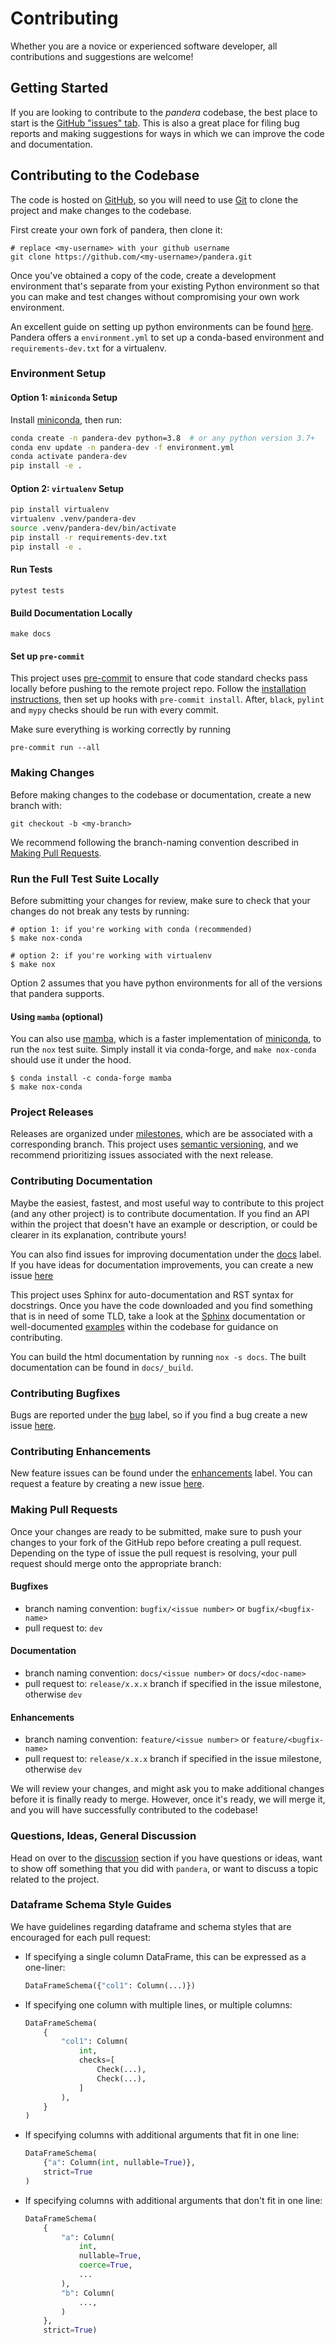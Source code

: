 # Contributing

Whether you are a novice or experienced software developer, all contributions
and suggestions are welcome!

## Getting Started

If you are looking to contribute to the _pandera_ codebase, the best place to
start is the [GitHub "issues" tab](https://github.com/pandera-dev/pandera/issues).
This is also a great place for filing bug reports and making suggestions for
ways in which we can improve the code and documentation.

## Contributing to the Codebase

The code is hosted on [GitHub](https://github.com/pandera-dev/pandera/issues),
so you will need to use [Git](http://git-scm.com/) to clone the project and make
changes to the codebase.

First create your own fork of pandera, then clone it:

```
# replace <my-username> with your github username
git clone https://github.com/<my-username>/pandera.git
```

Once you've obtained a copy of the code, create a development environment that's
separate from your existing Python environment so that you can make and test
changes without compromising your own work environment.

An excellent guide on setting up python environments can be found
[here](https://pandas.pydata.org/docs/development/contributing.html#creating-a-python-environment).
Pandera offers a `environment.yml` to set up a conda-based environment and
`requirements-dev.txt` for a virtualenv.

### Environment Setup

#### Option 1: `miniconda` Setup

Install [miniconda](https://docs.conda.io/en/latest/miniconda.html), then run:

```bash
conda create -n pandera-dev python=3.8  # or any python version 3.7+
conda env update -n pandera-dev -f environment.yml
conda activate pandera-dev
pip install -e .
```

#### Option 2: `virtualenv` Setup

```bash
pip install virtualenv
virtualenv .venv/pandera-dev
source .venv/pandera-dev/bin/activate
pip install -r requirements-dev.txt
pip install -e .
```

#### Run Tests

```
pytest tests
```

#### Build Documentation Locally

```
make docs
```

#### Set up `pre-commit`

This project uses [pre-commit](https://pre-commit.com/) to ensure that code
standard checks pass locally before pushing to the remote project repo. Follow
the [installation instructions](https://pre-commit.com/#installation), then
set up hooks with `pre-commit install`. After, `black`, `pylint` and `mypy`
checks should be run with every commit.

Make sure everything is working correctly by running

```
pre-commit run --all
```

### Making Changes

Before making changes to the codebase or documentation, create a new branch with:

```
git checkout -b <my-branch>
```

We recommend following the branch-naming convention described in [Making Pull Requests](#making-pull-requests).

### Run the Full Test Suite Locally

Before submitting your changes for review, make sure to check that your changes
do not break any tests by running:

```
# option 1: if you're working with conda (recommended)
$ make nox-conda

# option 2: if you're working with virtualenv
$ make nox
```

Option 2 assumes that you have python environments for all of the versions
that pandera supports.

#### Using `mamba` (optional)

You can also use [mamba](https://github.com/mamba-org/mamba), which is a faster
implementation of [miniconda](https://docs.conda.io/en/latest/miniconda.html),
to run the `nox` test suite. Simply install it via conda-forge, and
`make nox-conda` should use it under the hood.

```
$ conda install -c conda-forge mamba
$ make nox-conda
```

### Project Releases

Releases are organized under [milestones](https://github.com/pandera-dev/pandera/milestones),
which are be associated with a corresponding branch. This project uses
[semantic versioning](https://semver.org/), and we recommend prioritizing issues
associated with the next release.

### Contributing Documentation

Maybe the easiest, fastest, and most useful way to contribute to this project
(and any other project) is to contribute documentation. If you find an API
within the project that doesn't have an example or description, or could be
clearer in its explanation, contribute yours!

You can also find issues for improving documentation under the
[docs](https://github.com/pandera-dev/pandera/labels/docs) label. If you have
ideas for documentation improvements, you can create a new issue [here](https://github.com/pandera-dev/pandera/issues/new?assignees=&labels=docs&template=documentation-improvement.md&title=)

This project uses Sphinx for auto-documentation and RST syntax for docstrings.
Once you have the code downloaded and you find something that is in need of some
TLD, take a look at the [Sphinx](https://www.sphinx-doc.org/en/1.0/rest.html)
documentation or well-documented
[examples](https://pandera.readthedocs.io/en/stable/_modules/pandera/schemas.html#DataFrameSchema)
within the codebase for guidance on contributing.

You can build the html documentation by running `nox -s docs`. The built
documentation can be found in `docs/_build`.

### Contributing Bugfixes

Bugs are reported under the [bug](https://github.com/pandera-dev/pandera/labels/bug)
label, so if you find a bug create a new issue [here](https://github.com/pandera-dev/pandera/issues/new?assignees=&labels=bug&template=bug_report.md&title=).

### Contributing Enhancements

New feature issues can be found under the
[enhancements](https://github.com/pandera-dev/pandera/labels/enhancement) label.
You can request a feature by creating a new issue [here](https://github.com/pandera-dev/pandera/issues/new?assignees=&labels=enhancement&template=feature_request.md&title=).
### Making Pull Requests

Once your changes are ready to be submitted, make sure to push your changes to
your fork of the GitHub repo before creating a pull request. Depending on the
type of issue the pull request is resolving, your pull request should merge
onto the appropriate branch:

#### Bugfixes
- branch naming convention: `bugfix/<issue number>` or `bugfix/<bugfix-name>`
- pull request to: `dev`

#### Documentation
- branch naming convention: `docs/<issue number>` or `docs/<doc-name>`
- pull request to: `release/x.x.x` branch if specified in the issue milestone, otherwise `dev`

#### Enhancements
- branch naming convention: `feature/<issue number>` or `feature/<bugfix-name>`
- pull request to: `release/x.x.x` branch if specified in the issue milestone, otherwise `dev`

We will review your changes, and might ask you to make additional changes
before it is finally ready to merge. However, once it's ready, we will merge
it, and you will have successfully contributed to the codebase!

### Questions, Ideas, General Discussion

Head on over to the [discussion](https://github.com/pandera-dev/pandera/discussions)
section if you have questions or ideas, want to show off something that you
did with `pandera`, or want to discuss a topic related to the project.

### Dataframe Schema Style Guides

We have guidelines regarding dataframe and schema styles that are encouraged
for each pull request:

- If specifying a single column DataFrame, this can be expressed as a one-liner:

  ```python
  DataFrameSchema({"col1": Column(...)})
  ```

- If specifying one column with multiple lines, or multiple columns:

  ```python
  DataFrameSchema(
      {
          "col1": Column(
              int,
              checks=[
                  Check(...),
                  Check(...),
              ]
          ),
      }
  )
  ```

- If specifying columns with additional arguments that fit in one line:

  ```python
  DataFrameSchema(
      {"a": Column(int, nullable=True)},
      strict=True
  )
  ```

- If specifying columns with additional arguments that don't fit in one line:
  ```python
  DataFrameSchema(
      {
          "a": Column(
              int,
              nullable=True,
              coerce=True,
              ...
          ),
          "b": Column(
              ...,
          )
      },
      strict=True)
  ```
